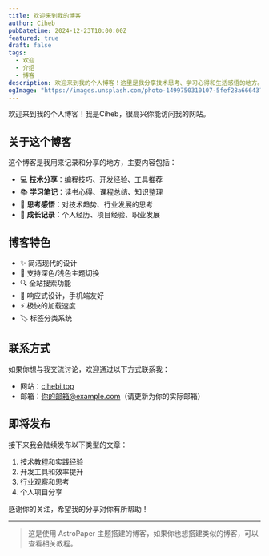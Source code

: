 ```yaml
---
title: 欢迎来到我的博客
author: Ciheb
pubDatetime: 2024-12-23T10:00:00Z
featured: true
draft: false
tags:
  - 欢迎
  - 介绍
  - 博客
description: 欢迎来到我的个人博客！这里是我分享技术思考、学习心得和生活感悟的地方。
ogImage: "https://images.unsplash.com/photo-1499750310107-5fef28a66643?ixlib=rb-4.0.3&auto=format&fit=crop&w=800&q=80"
---
```


欢迎来到我的个人博客！我是Ciheb，很高兴你能访问我的网站。

## 关于这个博客

这个博客是我用来记录和分享的地方，主要内容包括：

- 💻 **技术分享**：编程技巧、开发经验、工具推荐
- 📚 **学习笔记**：读书心得、课程总结、知识整理
- 🤔 **思考感悟**：对技术趋势、行业发展的思考
- 🌱 **成长记录**：个人经历、项目经验、职业发展

## 博客特色

- ✨ 简洁现代的设计
- 🌙 支持深色/浅色主题切换
- 🔍 全站搜索功能
- 📱 响应式设计，手机端友好
- ⚡ 极快的加载速度
- 🏷️ 标签分类系统

## 联系方式

如果你想与我交流讨论，欢迎通过以下方式联系我：

- 网站：[cihebi.top](https://cihebi.top)
- 邮箱：你的邮箱@example.com（请更新为你的实际邮箱）

## 即将发布

接下来我会陆续发布以下类型的文章：

1. 技术教程和实践经验
2. 开发工具和效率提升
3. 行业观察和思考
4. 个人项目分享

感谢你的关注，希望我的分享对你有所帮助！

---

> 这是使用 AstroPaper 主题搭建的博客，如果你也想搭建类似的博客，可以查看相关教程。 